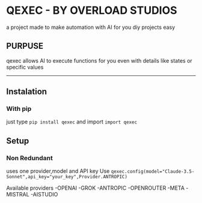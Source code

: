 # QEXEC - BY OVERLOAD STUDIOS
a project made to make automation with AI for you diy projects easy

## PURPUSE
qexec allows AI to execute functions for you even with details like states or specific values 

---

## Instalation
### With pip
just type `pip install qexec`
and import `import qexec`


## Setup
### Non Redundant

uses one provider,model and API key
Use `qexec.config(model="Claude-3.5-Sonnet",api_key="your_key",Provider.ANTROPIC)`

Available providers 
-OPENAI
-GROK 
-ANTROPIC 
-OPENROUTER
-META
-MISTRAL
-AISTUDIO



